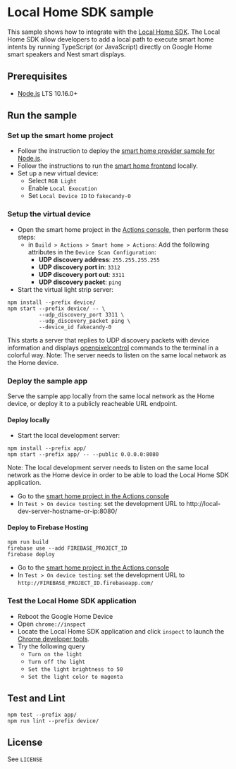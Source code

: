 # Local Home SDK sample

This sample shows how to integrate with the [Local Home SDK](https://developers.google.com/actions/smarthome/concepts/local). The Local Home SDK allow developers to add a local path to execute smart home intents by running TypeScript (or JavaScript) directly on Google Home smart speakers and Nest smart displays.

## Prerequisites

- [Node.js](https://nodejs.org/) LTS 10.16.0+

## Run the sample

### Set up the smart home project

- Follow the instruction to deploy the [smart home provider sample for Node.js](https://github.com/actions-on-google/smart-home-nodejs).
- Follow the instructions to run the [smart home frontend](https://github.com/actions-on-google/smart-home-nodejs#setup-sample-service) locally.
- Set up a new virtual device:
  - Select `RGB Light`
  - Enable `Local Execution`
  - Set `Local Device ID` to `fakecandy-0`

### Setup the virtual device

- Open the smart home project in the [Actions console](https://console.actions.google.com/), then perform these steps:
   - in `Build > Actions > Smart home > Actions`: Add the following attributes in the `Device Scan Configuration`:
     - **UDP discovery address**: `255.255.255.255`
     - **UDP discovery port in**: `3312`
     - **UDP discovery port out**: `3311`
     - **UDP discovery packet**: `ping`
- Start the virtual light strip server:
```
npm install --prefix device/
npm start --prefix device/ -- \
          --udp_discovery_port 3311 \
          --udp_discovery_packet ping \
          --device_id fakecandy-0
```
This starts a server that replies to UDP discovery packets with device information and displays [openpixelcontrol](http://openpixelcontrol.org/) commands to the terminal in a colorful way.
Note: The server needs to listen on the same local network as the Home device.

### Deploy the sample app

Serve the sample app locally from the same local network as the Home device,
or deploy it to a publicly reacheable URL endpoint.

#### Deploy locally

- Start the local development server:
```
npm install --prefix app/
npm start --prefix app/ -- --public 0.0.0.0:8080
```
Note: The local development server needs to listen on the same local network as the Home device in order to be able to load the Local Home SDK application.
- Go to the [smart home project in the Actions console](https://console.actions.google.com/)
- In `Test > On device testing`: set the development URL to http://local-dev-server-hostname-or-ip:8080/

#### Deploy to Firebase Hosting
```
npm run build
firebase use --add FIREBASE_PROJECT_ID
firebase deploy
```
- Go to the [smart home project in the Actions console](https://console.actions.google.com/)
- In `Test > On device testing`: set the development URL to `http://FIREBASE_PROJECT_ID.firebaseapp.com/`

### Test the Local Home SDK application

- Reboot the Google Home Device
- Open `chrome://inspect`
- Locate the Local Home SDK application and click `inspect` to launch the [Chrome developer tools](https://developers.google.com/web/tools/chrome-devtools/).
- Try the following query
  - `Turn on the light`
  - `Turn off the light`
  - `Set the light brightness to 50`
  - `Set the light color to magenta`

## Test and Lint
```
npm test --prefix app/
npm run lint --prefix device/
```

## License
See `LICENSE`
